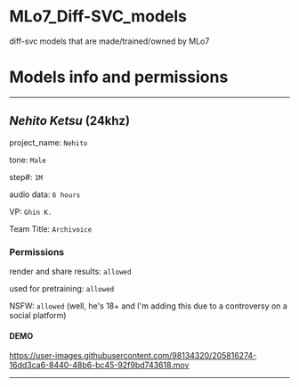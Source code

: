 # MLo7_Diff-SVC_models
diff-svc models that are made/trained/owned by MLo7

# Models info and permissions

_____________________________

## _Nehito Ketsu_ (24khz)

project_name: `Nehito`

tone: `Male`

step#: `1M`

audio data: `6 hours`

VP: `Ghin K.`

Team Title: `Archivoice`

### Permissions

render and share results: `allowed`

used for pretraining: `allowed`

NSFW: `allowed` (well, he's 18+ and I'm adding this due to a controversy on a social platform)

#### DEMO 
https://user-images.githubusercontent.com/98134320/205816274-16dd3ca6-8440-48b6-bc45-92f9bd743618.mov




_____________________________
